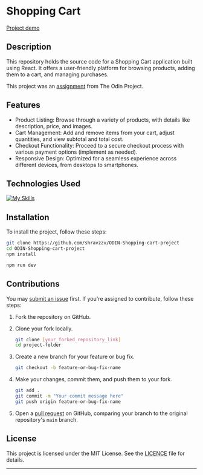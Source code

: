 # Shopping Cart

[Project demo](https://odin-shopping-cart-project.vercel.app/)

## Description

This repository holds the source code for a Shopping Cart application built using React. It offers a user-friendly platform for browsing products, adding them to a cart, and managing purchases.

This project was an [assignment](https://www.theodinproject.com/lessons/node-path-react-new-shopping-cart) from The Odin Project.

## Features

- Product Listing: Browse through a variety of products, with details like description, price, and images.
- Cart Management: Add and remove items from your cart, adjust quantities, and view subtotal and total cost.
- Checkout Functionality: Proceed to a secure checkout process with various payment options (implement as needed).
- Responsive Design: Optimized for a seamless experience across different devices, from desktops to smartphones.

## Technologies Used

[![My Skills](https://skillicons.dev/icons?i=react,css,vitest,vercel,vscode)](https://skillicons.dev)

## Installation

To install the project, follow these steps:

```bash
git clone https://github.com/shravzzv/ODIN-Shopping-cart-project
cd ODIN-Shopping-cart-project
npm install
```

```bash
npm run dev
```

## Contributions

You may [submit an issue](https://github.com/shravzzv/ODIN-Shopping-cart-project/issues) first. If you're assigned to contribute, follow these steps:

1. Fork the repository on GitHub.
2. Clone your fork locally.

   ```bash
   git clone [your_forked_repository_link]
   cd project-folder
   ```

3. Create a new branch for your feature or bug fix.

   ```bash
   git checkout -b feature-or-bug-fix-name
   ```

4. Make your changes, commit them, and push them to your fork.

   ```bash
   git add .
   git commit -m "Your commit message here"
   git push origin feature-or-bug-fix-name
   ```

5. Open a [pull request](https://github.com/shravzzv/ODIN-Shopping-cart-project/pulls) on GitHub, comparing your branch to the original repository's `main` branch.

## License

This project is licensed under the MIT License. See the [LICENCE](LICENCE) file for details.

---
